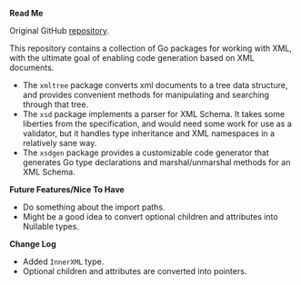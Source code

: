 **Read Me**

Original GitHub [repository](https://github.com/droyo/go-xml).

This repository contains a collection of Go packages for working
with XML, with the ultimate goal of enabling code generation based
on XML documents.

- The `xmltree` package converts xml documents to a tree data
  structure, and provides convenient methods for manipulating and
  searching through that tree.
- The `xsd` package implements a parser for XML Schema. It takes
  some liberties from the specification, and would need some work for
  use as a validator, but it handles type inheritance and XML namespaces
  in a relatively sane way.
- The `xsdgen` package provides a customizable code generator that
  generates Go type declarations and marshal/unmarshal methods for
  an XML Schema.

**Future Features/Nice To Have**

- Do something about the import paths.
- Might be a good idea to convert optional children and attributes into Nullable types.

**Change Log**

- Added `InnerXML` type.
- Optional children and attributes are converted into pointers.